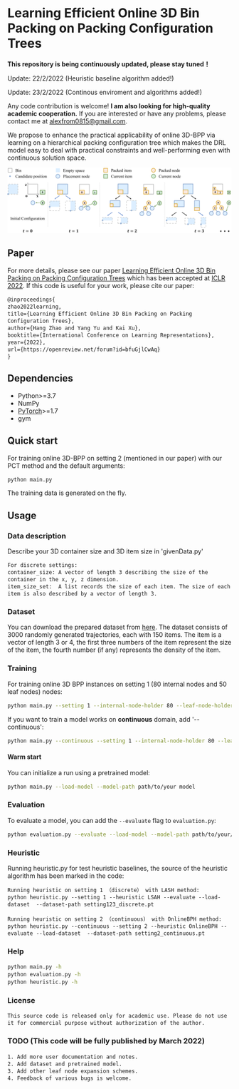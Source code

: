 # Learning Efficient Online 3D Bin Packing on Packing Configuration Trees 

**This repository is being continuously updated, please stay tuned！** 

Update: 22/2/2022 (Heuristic baseline algorithm added!)

Update: 23/2/2022 (Continous enviroment and algorithms added!)

Any code contribution is welcome!  **I am also looking for high-quality academic cooperation.** If you are interested or have any problems, please contact me at alexfrom0815@gmail.com.

We propose to enhance the practical applicability of online 3D-BPP via learning on a hierarchical packing configuration tree which makes the DRL model easy to deal with practical constraints and well-performing even with continuous solution space.

![PCT](images/packingtree2D.png)


## Paper
For more details, please see our paper [Learning Efficient Online 3D Bin Packing on Packing Configuration Trees](https://openreview.net/forum?id=bfuGjlCwAq) which has been accepted at [ICLR 2022](https://iclr.cc/Conferences/2022). If this code is useful for your work, please cite our paper:

```
@inproceedings{
zhao2022learning,
title={Learning Efficient Online 3D Bin Packing on Packing Configuration Trees},
author={Hang Zhao and Yang Yu and Kai Xu},
booktitle={International Conference on Learning Representations},
year={2022},
url={https://openreview.net/forum?id=bfuGjlCwAq}
}
``` 


## Dependencies

* Python>=3.7
* NumPy
* [PyTorch](http://pytorch.org/)>=1.7
* gym

## Quick start

For training online 3D-BPP on setting 2 (mentioned in our paper) with our PCT method and the default arguments:
```bash
python main.py 
```
The training data is generated on the fly.

## Usage

### Data description

Describe your 3D container size and 3D item size in 'givenData.py'
```
For discrete settings:
container_size: A vector of length 3 describing the size of the container in the x, y, z dimension.
item_size_set:  A list records the size of each item. The size of each item is also described by a vector of length 3.
```
### Dataset
You can download the prepared dataset from [here](https://drive.google.com/drive/folders/1QLaLLnpVySt_nNv0c6YetriHh0Ni-yXY).
The dataset consists of 3000 randomly generated trajectories, each with 150 items. The item is a vector of length 3 or 4, the first three numbers of the item represent the size of the item, the fourth number (if any) represents the density of the item.
### Training

For training online 3D BPP instances on setting 1 (80 internal nodes and 50 leaf nodes) nodes:
```bash
python main.py --setting 1 --internal-node-holder 80 --leaf-node-holder 50
```
If you want to train a model works on **continuous** domain, add '--continuous':
```bash
python main.py --continuous --setting 1 --internal-node-holder 80 --leaf-node-holder 50
```
#### Warm start
You can initialize a run using a pretrained model:
```bash
python main.py --load-model --model-path path/to/your model
```

### Evaluation
To evaluate a model, you can add the `--evaluate` flag to `evaluation.py`:
```bash
python evaluation.py --evaluate --load-model --model-path path/to/your/model --load-dataset --dataset-path path/to/your/dataset
```
### Heuristic
Running heuristic.py for test heuristic baselines, the source of the heuristic algorithm has been marked in the code:
```
Running heuristic on setting 1 （discrete） with LASH method:
python heuristic.py --setting 1 --heuristic LSAH --evaluate --load-dataset  --dataset-path setting123_discrete.pt

Running heuristic on setting 2 （continuous） with OnlineBPH method:
python heuristic.py --continuous --setting 2 --heuristic OnlineBPH --evaluate --load-dataset  --dataset-path setting2_continuous.pt
```

### Help
```bash
python main.py -h
python evaluation.py -h
python heuristic.py -h
```

### License
```
This source code is released only for academic use. Please do not use it for commercial purpose without authorization of the author.
```

### TODO (This code will be fully published by March 2022)
```
1. Add more user documentation and notes.
2. Add dataset and pretrained model.
3. Add other leaf node expansion schemes.
4. Feedback of various bugs is welcome.
```
